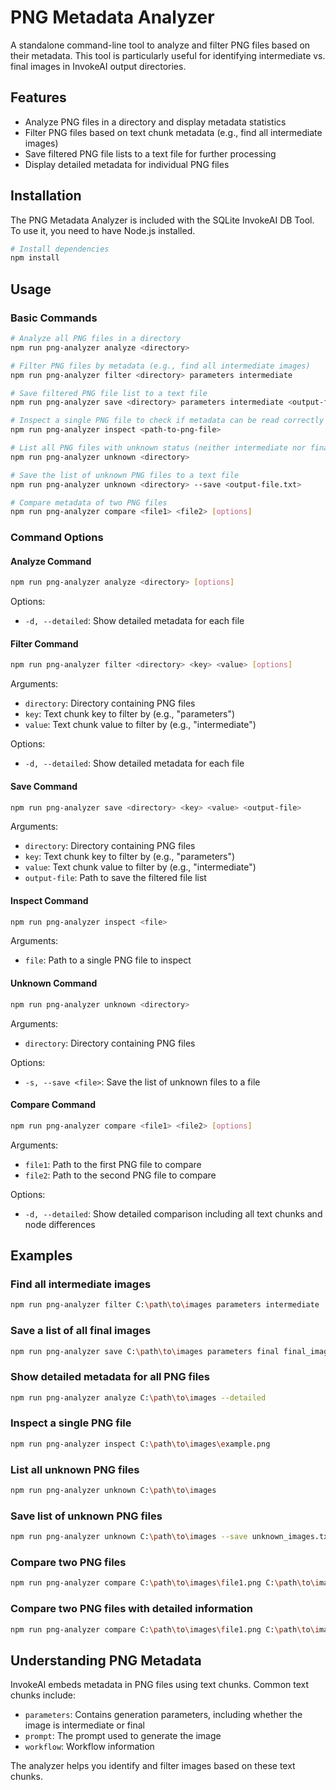 # PNG Metadata Analyzer

A standalone command-line tool to analyze and filter PNG files based on their metadata. This tool is particularly useful for identifying intermediate vs. final images in InvokeAI output directories.

## Features

- Analyze PNG files in a directory and display metadata statistics
- Filter PNG files based on text chunk metadata (e.g., find all intermediate images)
- Save filtered PNG file lists to a text file for further processing
- Display detailed metadata for individual PNG files

## Installation

The PNG Metadata Analyzer is included with the SQLite InvokeAI DB Tool. To use it, you need to have Node.js installed.

```bash
# Install dependencies
npm install
```

## Usage

### Basic Commands

```bash
# Analyze all PNG files in a directory
npm run png-analyzer analyze <directory>

# Filter PNG files by metadata (e.g., find all intermediate images)
npm run png-analyzer filter <directory> parameters intermediate

# Save filtered PNG file list to a text file
npm run png-analyzer save <directory> parameters intermediate <output-file.txt>

# Inspect a single PNG file to check if metadata can be read correctly
npm run png-analyzer inspect <path-to-png-file>

# List all PNG files with unknown status (neither intermediate nor final)
npm run png-analyzer unknown <directory>

# Save the list of unknown PNG files to a text file
npm run png-analyzer unknown <directory> --save <output-file.txt>

# Compare metadata of two PNG files
npm run png-analyzer compare <file1> <file2> [options]
```

### Command Options

#### Analyze Command

```bash
npm run png-analyzer analyze <directory> [options]
```

Options:
- `-d, --detailed`: Show detailed metadata for each file

#### Filter Command

```bash
npm run png-analyzer filter <directory> <key> <value> [options]
```

Arguments:
- `directory`: Directory containing PNG files
- `key`: Text chunk key to filter by (e.g., "parameters")
- `value`: Text chunk value to filter by (e.g., "intermediate")

Options:
- `-d, --detailed`: Show detailed metadata for each file

#### Save Command

```bash
npm run png-analyzer save <directory> <key> <value> <output-file>
```

Arguments:
- `directory`: Directory containing PNG files
- `key`: Text chunk key to filter by (e.g., "parameters")
- `value`: Text chunk value to filter by (e.g., "intermediate")
- `output-file`: Path to save the filtered file list

#### Inspect Command

```bash
npm run png-analyzer inspect <file>
```

Arguments:
- `file`: Path to a single PNG file to inspect

#### Unknown Command

```bash
npm run png-analyzer unknown <directory>
```

Arguments:
- `directory`: Directory containing PNG files

Options:
- `-s, --save <file>`: Save the list of unknown files to a file

#### Compare Command

```bash
npm run png-analyzer compare <file1> <file2> [options]
```

Arguments:
- `file1`: Path to the first PNG file to compare
- `file2`: Path to the second PNG file to compare

Options:
- `-d, --detailed`: Show detailed comparison including all text chunks and node differences

## Examples

### Find all intermediate images

```bash
npm run png-analyzer filter C:\path\to\images parameters intermediate
```

### Save a list of all final images

```bash
npm run png-analyzer save C:\path\to\images parameters final final_images.txt
```

### Show detailed metadata for all PNG files

```bash
npm run png-analyzer analyze C:\path\to\images --detailed
```

### Inspect a single PNG file

```bash
npm run png-analyzer inspect C:\path\to\images\example.png
```

### List all unknown PNG files

```bash
npm run png-analyzer unknown C:\path\to\images
```

### Save list of unknown PNG files

```bash
npm run png-analyzer unknown C:\path\to\images --save unknown_images.txt
```

### Compare two PNG files

```bash
npm run png-analyzer compare C:\path\to\images\file1.png C:\path\to\images\file2.png
```

### Compare two PNG files with detailed information

```bash
npm run png-analyzer compare C:\path\to\images\file1.png C:\path\to\images\file2.png --detailed
```

## Understanding PNG Metadata

InvokeAI embeds metadata in PNG files using text chunks. Common text chunks include:

- `parameters`: Contains generation parameters, including whether the image is intermediate or final
- `prompt`: The prompt used to generate the image
- `workflow`: Workflow information

The analyzer helps you identify and filter images based on these text chunks.
